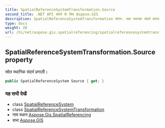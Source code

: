 ```yaml
---
title: SpatialReferenceSystemTransformation.Source
second_title: .NET API संदर्भ के लिए Aspose.GIS
description: SpatialReferenceSystemTransformation संपत्त. स्रत स्थनक संदर्भ प्रणल
type: docs
weight: 20
url: /hi/net/aspose.gis.spatialreferencing/spatialreferencesystemtransformation/source/
---
```

## SpatialReferenceSystemTransformation.Source property

स्रोत स्थानिक संदर्भ प्रणाली।

```csharp
public SpatialReferenceSystem Source { get; }
```

### यह सभी देखें

* class [SpatialReferenceSystem](../../spatialreferencesystem/)
* class [SpatialReferenceSystemTransformation](../)
* नाम स्थान [Aspose.Gis.SpatialReferencing](../../spatialreferencesystemtransformation/)
* सभा [Aspose.GIS](../../../)



